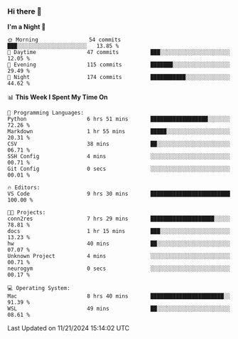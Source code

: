 ### Hi there 👋

<!--
**ALiersEL/ALiersEL** is a ✨ _special_ ✨ repository because its `README.md` (this file) appears on your GitHub profile.

Here are some ideas to get you started:

- 🔭 I’m currently working on ...
- 🌱 I’m currently learning ...
- 👯 I’m looking to collaborate on ...
- 🤔 I’m looking for help with ...
- 💬 Ask me about ...
- 📫 How to reach me: ...
- 😄 Pronouns: ...
- ⚡ Fun fact: ...
-->

<!--START_SECTION:waka-->
**I'm a Night 🦉** 

```text
🌞 Morning                54 commits          ███░░░░░░░░░░░░░░░░░░░░░░   13.85 % 
🌆 Daytime                47 commits          ███░░░░░░░░░░░░░░░░░░░░░░   12.05 % 
🌃 Evening                115 commits         ███████░░░░░░░░░░░░░░░░░░   29.49 % 
🌙 Night                  174 commits         ███████████░░░░░░░░░░░░░░   44.62 % 
```


📊 **This Week I Spent My Time On** 

```text
💬 Programming Languages: 
Python                   6 hrs 51 mins       ██████████████████░░░░░░░   72.26 % 
Markdown                 1 hr 55 mins        █████░░░░░░░░░░░░░░░░░░░░   20.31 % 
CSV                      38 mins             ██░░░░░░░░░░░░░░░░░░░░░░░   06.71 % 
SSH Config               4 mins              ░░░░░░░░░░░░░░░░░░░░░░░░░   00.71 % 
Git Config               0 secs              ░░░░░░░░░░░░░░░░░░░░░░░░░   00.01 % 

🔥 Editors: 
VS Code                  9 hrs 30 mins       █████████████████████████   100.00 % 

🐱‍💻 Projects: 
conn2res                 7 hrs 29 mins       ████████████████████░░░░░   78.81 % 
docs                     1 hr 15 mins        ███░░░░░░░░░░░░░░░░░░░░░░   13.23 % 
hw                       40 mins             ██░░░░░░░░░░░░░░░░░░░░░░░   07.07 % 
Unknown Project          4 mins              ░░░░░░░░░░░░░░░░░░░░░░░░░   00.71 % 
neurogym                 0 secs              ░░░░░░░░░░░░░░░░░░░░░░░░░   00.17 % 

💻 Operating System: 
Mac                      8 hrs 40 mins       ███████████████████████░░   91.39 % 
WSL                      49 mins             ██░░░░░░░░░░░░░░░░░░░░░░░   08.61 % 
```


 Last Updated on 11/21/2024 15:14:02 UTC
<!--END_SECTION:waka-->
